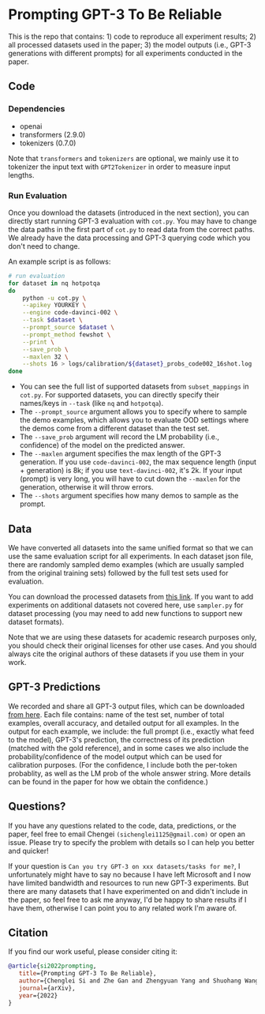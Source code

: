 # Prompting GPT-3 To Be Reliable 

This is the repo that contains: 1) code to reproduce all experiment results; 2) all processed datasets used in the paper; 3) the model outputs (i.e., GPT-3 generations with different prompts) for all experiments conducted in the paper. 


## Code 

### Dependencies

* openai 
* transformers (2.9.0)
* tokenizers (0.7.0)

Note that ``transformers`` and ``tokenizers`` are optional, we mainly use it to tokenizer the input text with ``GPT2Tokenizer`` in order to measure input lengths. 

### Run Evaluation

Once you download the datasets (introduced in the next section), you can directly start running GPT-3 evaluation with ``cot.py``. You may have to change the data paths in the first part of ``cot.py`` to read data from the correct paths. We already have the data processing and GPT-3 querying code which you don't need to change. 

An example script is as follows:

```bash
# run evaluation
for dataset in nq hotpotqa
do 
    python -u cot.py \
    --apikey YOURKEY \
    --engine code-davinci-002 \
    --task $dataset \
    --prompt_source $dataset \
    --prompt_method fewshot \
    --print \
    --save_prob \
    --maxlen 32 \
    --shots 16 > logs/calibration/${dataset}_probs_code002_16shot.log
done

```

* You can see the full list of supported datasets from ``subset_mappings`` in ``cot.py``. For supported datasets, you can directly specify their names/keys in ``--task`` (like ``nq`` and ``hotpotqa``). 
* The ``--prompt_source`` argument allows you to specify where to sample the demo examples, which allows you to evaluate OOD settings where the demos come from a different dataset than the test set. 
* The ``--save_prob`` argument will record the LM probability (i.e., confidence) of the model on the predicted answer. 
* The ``--maxlen`` argument specifies the max length of the GPT-3 generation. If you use ``code-davinci-002``, the max sequence length (input + generation) is 8k; if you use ``text-davinci-002``, it's 2k. If your input (prompt) is very long, you will have to cut down the ``--maxlen`` for the generation, otherwise it will throw errors. 
* The ``--shots`` argument specifies how many demos to sample as the prompt. 


## Data

We have converted all datasets into the same unified format so that we can use the same evaluation script for all experiments. In each dataset json file, there are randomly sampled demo examples (which are usually sampled from the original training sets) followed by the full test sets used for evaluation. 

You can download the processed datasets from [this link](https://drive.google.com/file/d/1XfPbxJpVbeNwRTubyX-6NIY6b52LBtGi/view?usp=sharing).
If you want to add experiments on additional datasets not covered here, use ``sampler.py`` for dataset processing (you may need to add new functions to support new dataset formats). 

Note that we are using these datasets for academic research purposes only, you should check their original licenses for other use cases. 
And you should always cite the original authors of these datasets if you use them in your work. 


## GPT-3 Predictions

We recorded and share all GPT-3 output files, which can be downloaded [from here](https://drive.google.com/file/d/1Mlj8kciJzX96Sfl7iGH1M2e3V-krvOAG/view?usp=sharing). Each file contains: name of the test set, number of total examples, overall accuracy, and detailed output for all examples. In the output for each example, we include: the full prompt (i.e., exactly what feed to the model), GPT-3's prediction, the correctness of its prediction (matched with the gold reference), and in some cases we also include the probability/confidence of the model output which can be used for calibration purposes. (For the confidence, I include both the per-token probablity, as well as the LM prob of the whole answer string. More details can be found in the paper for how we obtain the confidence.)

## Questions? 

If you have any questions related to the code, data, predictions, or the paper, feel free to email Chengei `(sichenglei1125@gmail.com)` or open an issue. Please try to specify the problem with details so I can help you better and quicker! 

If your question is ``Can you try GPT-3 on xxx datasets/tasks for me?``, I unfortunately might have to say no because I have left Microsoft and I now have limited bandwidth and resources to run new GPT-3 experiments. But there are many datasets that I have experimented on and didn't include in the paper, so feel free to ask me anyway, I'd be happy to share results if I have them, otherwise I can point you to any related work I'm aware of. 


## Citation 

If you find our work useful, please consider citing it:
```bibtex
@article{si2022prompting,
   title={Prompting GPT-3 To Be Reliable},
   author={Chenglei Si and Zhe Gan and Zhengyuan Yang and Shuohang Wang and Jianfeng Wang and Jordan Boyd-Graber and Lijuan Wang},
   journal={arXiv},
   year={2022}
}
```


